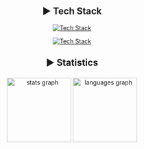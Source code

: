<div align="center">

## ► Tech Stack

[![Tech Stack](https://skillicons.dev/icons?i=git,linux,arch,debian,bash,vim,neovim,c,cpp,cs,unity&perline=11&theme=dark)](https://skillicons.dev)

[![Tech Stack](https://skillicons.dev/icons?i=js,ts,html,css,java,py&perline=9&theme=dark)](https://skillicons.dev)

## ► Statistics
<!---
<a href="https://github.com/oakoudad/badge42">
  <img src="https://badge.mediaplus.ma/darkblue/mrouves?1337Badge=off&UM6P=off" alt="mrouves's 42 stats" />
</a>
--->

###

<div align="center">
  <img src="https://github-readme-stats.vercel.app/api?username=MykleR&hide_title=false&hide_rank=false&show_icons=true&include_all_commits=true&count_private=true&disable_animations=false&theme=dark&bg_color=30,090a0c,303b51&title_color=fff&text_color=fff&locale=en&hide_border=false&order=1" height="150" alt="stats graph"  />
  <img src="https://github-readme-stats.vercel.app/api/top-langs?username=MykleR&locale=en&hide_title=false&layout=compact&card_width=320&langs_count=5&theme=dark&bg_color=30,090a0c,303b51&title_color=fff&text_color=fff&hide_border=false&order=2" height="150" alt="languages graph"  />
</div>

<!---
<a href="https://github.com/MykleR/so_long">
  <img align="center" src="https://github-readme-stats.vercel.app/api/pin/?username=MykleR&repo=so_long&theme=dark&bg_color=30,090a0c,303b51&title_color=fff&text_color=fff" />
</a>
<a href="https://github.com/MykleR/42-ecs">
  <img align="center" src="https://github-readme-stats.vercel.app/api/pin/?username=MykleR&repo=42-ecs&theme=dark&bg_color=30,090a0c,303b51&title_color=fff&text_color=fff" />
</a>
-->

###
